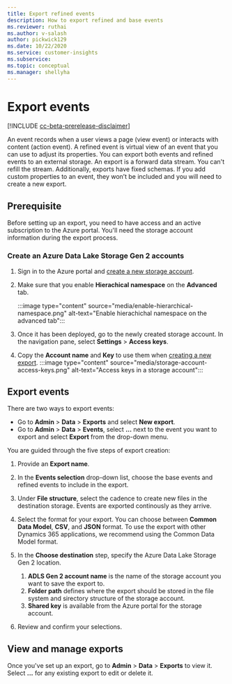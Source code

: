 ```yaml
---
title: Export refined events
description: How to export refined and base events
ms.reviewer: ruthai
ms.author: v-salash
author: pickwick129
ms.date: 10/22/2020
ms.service: customer-insights
ms.subservice: 
ms.topic: conceptual
ms.manager: shellyha 
---
```


# Export events

[!INCLUDE [cc-beta-prerelease-disclaimer](includes/cc-beta-prerelease-disclaimer.md)]

An event records when a user views a page (view event) or interacts with content (action event). A refined event is virtual view of an event that you can use to adjust its properties. You can export both events and refined events to an external storage. An export is a forward data stream. You can't refill the stream. Additionally, exports have fixed schemas. If you add custom properties to an event, they won’t be included and you will need to create a new export.

## Prerequisite

Before setting up an export, you need to have access and an active subscription to the Azure portal. You'll need the storage account information during the export process. 

### Create an Azure Data Lake Storage Gen 2 accounts

1. Sign in to the Azure portal and [create a new storage account](https://docs.microsoft.com/azure/storage/common/storage-account-create). 

1. Make sure that you enable **Hierachical namespace** on the **Advanced** tab. 

   :::image type="content" source="media/enable-hierarchical-namespace.png" alt-text="Enable hierachichal namespace on the advanced tab":::

1. Once it has been deployed, go to the newly created storage account. In the navigation pane, select **Settings** > **Access keys**. 

1. Copy the **Account name** and **Key** to use them when [creating a new export](#export-events).
   :::image type="content" source="media/storage-account-access-keys.png" alt-text="Access keys in a storage account":::

## Export events

There are two ways to export events: 
- Go to **Admin** > **Data** > **Exports** and select **New export**.
- Go to **Admin** > **Data** > **Events**, select **...** next to the event you want to export and select **Export** from the drop-down menu. 

You are guided through the five steps of export creation:

1. Provide an **Export name**.

1. In the **Events selection** drop-down list, choose the base events and refined events to include in the export. 

1. Under **File structure**, select the cadence to create new files in the destination storage. Events are exported continously as they arrive.

1. Select the format for your export. You can choose between **Common Data Model**, **CSV**, and **JSON** format. To use the export with other Dynamics 365 applications, we recommend using the Common Data Model format.

1. In the **Choose destination** step, specify the Azure Data Lake Storage Gen 2 location.
    1. **ADLS Gen 2 account name** is the name of the storage account you want to save the export to. 
    1. **Folder path** defines where the export should be stored in the file system and sirectory structure of the storage account.
    1. **Shared key** is available from the Azure portal for the storage account.

1. Review and confirm your selections.

## View and manage exports

Once you've set up an export, go to **Admin** > **Data** > **Exports** to view it. Select **...** for any existing export to edit or delete it.
